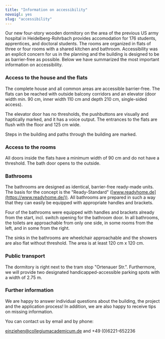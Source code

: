 ```yaml
---
title: "Information on accessibility"
novoigl: yes
slug: "accessibility"
---
```


Our new four-story wooden dormitory on the area of the previous US army hospital in Heidelberg-Rohrbach provides accomodation for 176 students, apprentices, and doctoral students.
The rooms are organized in flats of three or four rooms with a shared kitchen and bathroom.
Accessibility was an explicit concern for us in the planning and the building is designed to be as barrier-free as possible.
Below we have summarized the most important information on accessibility.

### Access to the house and the flats

The complete house and all common areas are accessible barrier-free.
The flats can be reached with outside balcony corridors and an elevator (door width min. 90 cm, inner width 110 cm and depth 210 cm, single-sided access).

The elevator door has no thresholds, the pushbuttons are visually and haptically marked, and it has a voice output.
The entrances to the flats are flush with the floor and 125 cm wide.

Steps in the building and paths through the building are marked.

### Access to the rooms

All doors inside the flats have a minimum width of 90 cm and do not have a threshold.
The bath door opens to the outside.

### Bathrooms

The bathrooms are designed as identical, barrier-free ready-made units.
The basis for the concept is the "Ready-Standard" ([www.readyhome.de](https://www.readyhome.de/)).
All bathrooms are prepared in such a way that they can easily be equipped with appropriate handles and brackets.

Four of the bathrooms were equipped with handles and brackets already from the start, incl. switch
opening for the bathroom door. In all bathrooms, the toilets are approachable from only one side, in some rooms from the
left, and in some from the right.

The sinks in the bathrooms are wheelchair approachable and the showers are also flat without threshold.
The area is at least 120 cm x 120 cm.

### Public transport

The dormitory is right next to the tram stop "Ortenauer Str.".
Furthermore, we will provide two designated handicapped-accessible parking spots with a width of 2.75 m.

### Further information 

We are happy to answer individual questions about the building, the project and the application process!
In addition, we are also happy to receive tips on missing information. 

You can contact us by email and by phone:

einziehen@collegiumacademicum.de and +49 (0)6221-652236
